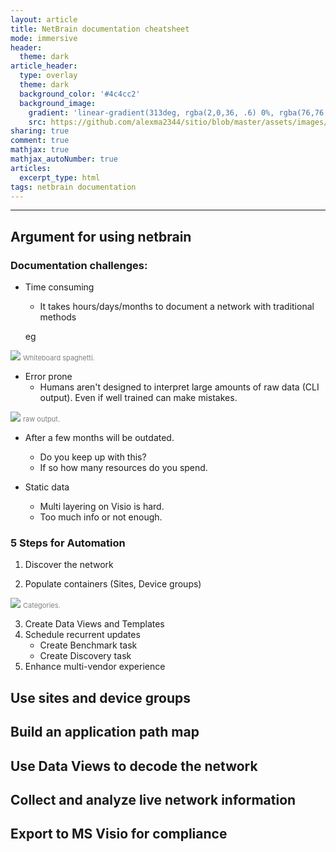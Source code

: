 ```yaml
---
layout: article
title: NetBrain documentation cheatsheet
mode: immersive
header:
  theme: dark
article_header:
  type: overlay
  theme: dark
  background_color: '#4c4cc2'
  background_image:
    gradient: 'linear-gradient(313deg, rgba(2,0,36, .6) 0%, rgba(76,76,194, .6) 47%, rgba(0,212,255, .6) 100%)'
    src: https://github.com/alexma2344/sitio/blob/master/assets/images/rainbows.jpg?raw=true"
sharing: true
comment: true
mathjax: true
mathjax_autoNumber: true
articles:
  excerpt_type: html
tags: netbrain documentation
---
```


<!--more-->

---

## Argument for using netbrain

### Documentation challenges:

- Time consuming
	- It takes hours/days/months to document a network with traditional methods

	eg 

<img src="https://github.com/alexma2344/sitio/blob/master/assets/images/security_network_chart.jpg?raw=true">
    <span style="font-size:11px; color:grey">
        Whiteboard spaghetti. 
    </span>


- Error prone
	- Humans aren't designed to interpret large amounts of raw data (CLI output). Even if well trained can make mistakes.

<img src="https://github.com/alexma2344/sitio/blob/master/assets/images/nat-ts-asa.jpg?raw=true">
    <span style="font-size:11px; color:grey">
        raw output. 
    </span>


- After a few months will be outdated.
	- Do you keep up with this?
	- If so how many resources do you spend.


- Static data
	- Multi layering on Visio is hard.
	- Too much info or not enough.

### 5 Steps for Automation

1. Discover the network

2. Populate containers (Sites, Device groups)
<img src="https://github.com/alexma2344/sitio/blob/master/assets/images/network-category.jpg?raw=true">
    <span style="font-size:11px; color:grey">
        Categories. 
    </span>

3. Create Data Views and Templates
4. Schedule recurrent updates
	- Create Benchmark task
	- Create Discovery task
5. Enhance multi-vendor experience

## Use sites and device groups



## Build an application path map

## Use Data Views to decode the network

## Collect and analyze live network information

## Export to MS Visio for compliance
